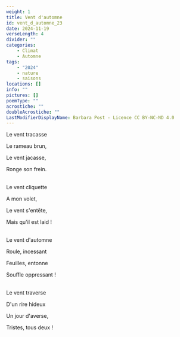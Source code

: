 ```yaml
---
weight: 1
title: Vent d'automne
id: vent_d_automne_23
date: 2024-11-19
verseLength: 4
divider: ""
categories:
    - Climat
    - Automne
tags:
    - "2024"
    - nature
    - saisons
locations: []
info: ""
pictures: []
poemType: ""
acrostiche: ""
doubleAcrostiche: ""
LastModifierDisplayName: Barbara Post - Licence CC BY-NC-ND 4.0
---
```

Le vent tracasse

Le rameau brun,

Le vent jacasse,

Ronge son frein.

 \
Le vent cliquette

A mon volet,

Le vent s'entête,

Mais qu'il est laid !

 \
Le vent d'automne

Roule, incessant

Feuilles, entonne

Souffle oppressant !

 \
Le vent traverse

D'un rire hideux

Un jour d'averse,

Tristes, tous deux !